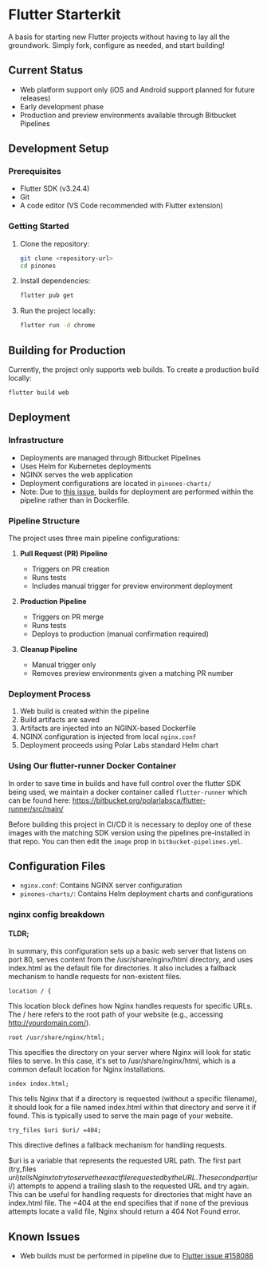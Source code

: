 # Flutter Starterkit

A basis for starting new Flutter projects without having to lay all the groundwork. Simply fork, configure as needed, and start building!

## Current Status

- Web platform support only (iOS and Android support planned for future releases)
- Early development phase
- Production and preview environments available through Bitbucket Pipelines

## Development Setup

### Prerequisites

- Flutter SDK (v3.24.4)
- Git
- A code editor (VS Code recommended with Flutter extension)

### Getting Started

1. Clone the repository:
   ```bash
   git clone <repository-url>
   cd pinones
   ```

2. Install dependencies:
   ```bash
   flutter pub get
   ```

3. Run the project locally:
   ```bash
   flutter run -d chrome
   ```

## Building for Production

Currently, the project only supports web builds. To create a production build locally:

```bash
flutter build web
```

## Deployment

### Infrastructure

- Deployments are managed through Bitbucket Pipelines
- Uses Helm for Kubernetes deployments
- NGINX serves the web application
- Deployment configurations are located in `pinones-charts/`
- Note: Due to [this issue](https://github.com/flutter/flutter/issues/158088), builds for deployment are performed within the pipeline rather than in Dockerfile.

### Pipeline Structure

The project uses three main pipeline configurations:

1. **Pull Request (PR) Pipeline**
   - Triggers on PR creation
   - Runs tests
   - Includes manual trigger for preview environment deployment

2. **Production Pipeline**
   - Triggers on PR merge
   - Runs tests
   - Deploys to production (manual confirmation required)

3. **Cleanup Pipeline**
   - Manual trigger only
   - Removes preview environments given a matching PR number

### Deployment Process

1. Web build is created within the pipeline
2. Build artifacts are saved
3. Artifacts are injected into an NGINX-based Dockerfile
4. NGINX configuration is injected from local `nginx.conf`
5. Deployment proceeds using Polar Labs standard Helm chart

### Using Our flutter-runner Docker Container

In order to save time in builds and have full control over the flutter SDK being used, we maintain a docker container called `flutter-runner` which can be found here: https://bitbucket.org/polarlabsca/flutter-runner/src/main/

Before building this project in CI/CD it is necessary to deploy one of these images with the matching SDK version using the pipelines pre-installed in that repo. You can then edit the `image` prop in `bitbucket-pipelines.yml`.

## Configuration Files

- `nginx.conf`: Contains NGINX server configuration
- `pinones-charts/`: Contains Helm deployment charts and configurations

### nginx config breakdown

#### TLDR;
In summary, this configuration sets up a basic web server that listens on port 80, serves content from the /usr/share/nginx/html directory, and uses index.html as the default file for directories. It also includes a fallback mechanism to handle requests for non-existent files.


`location / {`

This location block defines how Nginx handles requests for specific URLs. The / here refers to the root path of your website (e.g., accessing http://yourdomain.com/).


`root /usr/share/nginx/html;`

This specifies the directory on your server where Nginx will look for static files to serve. In this case, it's set to /usr/share/nginx/html, which is a common default location for Nginx installations.

`index index.html;`

This tells Nginx that if a directory is requested (without a specific filename), it should look for a file named index.html within that directory and serve it if found. This is typically used to serve the main page of your website.

`try_files $uri $uri/ =404;`

This directive defines a fallback mechanism for handling requests.

$uri is a variable that represents the requested URL path. The first part (try_files $uri) tells Nginx to try to serve the exact file requested by the URL. The second part ($uri/) attempts to append a trailing slash to the requested URL and try again. This can be useful for handling requests for directories that might have an index.html file. The =404 at the end specifies that if none of the previous attempts locate a valid file, Nginx should return a 404 Not Found error.

## Known Issues

- Web builds must be performed in pipeline due to [Flutter issue #158088](https://github.com/flutter/flutter/issues/158088)

